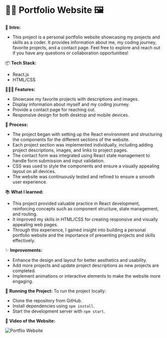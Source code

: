 # 🧑‍💻 Portfolio Website 🖼️

👋 **Intro:**
- This project is a personal portfolio website showcasing my projects and skills as a coder. It provides information about me, my coding journey, favorite projects, and a contact page. Feel free to explore and reach out if you have any questions or collaboration opportunities!

📦 **Tech Stack:**
- React.js
- HTML/CSS

👩🏽‍💻 **Features:**
- Showcase my favorite projects with descriptions and images.
- Display information about myself and my coding journey.
- Provide a contact page for reaching out.
- Responsive design for both desktop and mobile devices.

💭 **Process:**
- The project began with setting up the React environment and structuring the components for the different sections of the website.
- Each project section was implemented individually, including adding project descriptions, images, and links to project pages.
- The contact form was integrated using React state management to handle form submission and input validation.
- CSS was used to style the components and ensure a visually appealing layout on all devices.
- The website was continuously tested and refined to ensure a smooth user experience.

📚 **What I learned:**
- This project provided valuable practice in React development, reinforcing concepts such as component structure, state management, and routing.
- It improved my skills in HTML/CSS for creating responsive and visually appealing web pages.
- Through this experience, I gained insight into building a personal portfolio website and the importance of presenting projects and skills effectively.

✨ **Improvements:**
- Enhance the design and layout for better aesthetics and usability.
- Add more projects and update project descriptions as new projects are completed.
- Implement animations or interactive elements to make the website more engaging.

🚦 **Running the Project:**
To run the project locally:
- Clone the repository from GitHub.
- Install dependencies using `npm install`.
- Start the development server with `npm start`.

📸 **Video of the Website:**

![Portflio Website](https://github.com/connor-jason/connor-jason.github.io/assets/99488409/9b1f1fd1-df62-4f07-8e14-e640be83a0dd)
